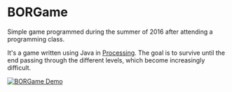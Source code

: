 # BORGame
Simple game programmed during the summer of 2016 after attending a programming class.

It's a game written using Java in <a href="https://www.processing.org/" target="_blank">Processing</a>. The goal is to survive until the end passing through the different levels, which become increasingly difficult.

[![BORGame Demo](http://img.youtube.com/vi/FDN_Wx0RFjo/0.jpg)](http://www.youtube.com/watch?v=FDN_Wx0RFjo)
